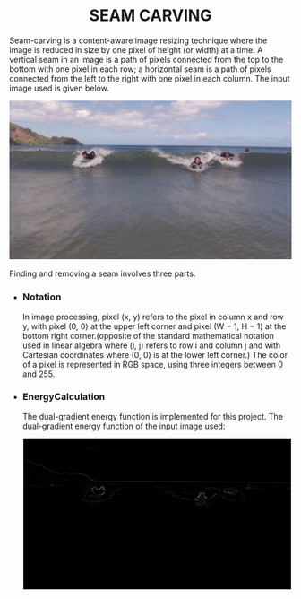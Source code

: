 <h1 align="center">SEAM CARVING</h1>
<p>Seam-carving is a content-aware image resizing technique where the image is reduced in size by one pixel of height (or width) at a time. A vertical seam in an 
image is a path of pixels connected from the top to the bottom with one pixel in each row; a horizontal seam is a path of pixels connected from the left to the right with one pixel in each column. The input image used is given below.</p>
<img src="input.png">
<p>Finding and removing a seam involves three parts:</p>
<ul>
  <li><h3>Notation</h3>
    <p>In image processing, pixel (x, y) refers to the pixel in column x and row y, with pixel (0, 0) at the upper left corner and pixel (W − 1, H − 1) at the bottom
      right corner.(opposite of the standard mathematical notation used in linear algebra where (i, j) refers to row i and column j and with Cartesian coordinates
      where (0, 0) is at the lower left corner.) The color of a pixel is represented in RGB space, using three integers between 0 and 255. </p></li>
  <li><h3>EnergyCalculation</h3>
    <p>The dual-gradient energy function is implemented for this project. The dual-gradient energy function of the input image used:</p>
    <img src="energy.png"></li>
